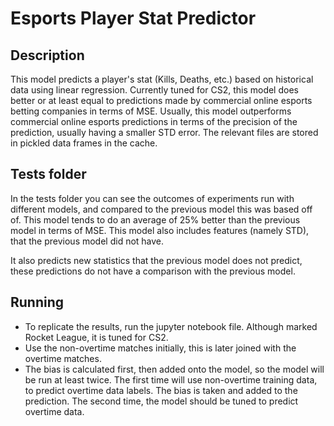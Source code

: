 # Esports Player Stat Predictor
## Description
This model predicts a player's stat (Kills, Deaths, etc.) based on historical data using linear regression. Currently tuned for CS2, this model does better or
at least equal to predictions made by commercial online esports betting companies in terms of MSE. Usually, this model outperforms 
commercial online esports predictions in terms of the precision of the prediction, usually having a smaller STD error. 
The relevant files are stored in pickled data frames in the cache.

## Tests folder
In the tests folder you can see the outcomes of experiments run with different models, and compared to the previous model this was based off of.
This model tends to do an average of 25% better than the previous model in terms of MSE. This model also includes features (namely STD), that the
previous model did not have. 

It also predicts new statistics that the previous model does not predict, these predictions do not have a comparison with the previous model.

## Running
- To replicate the results, run the jupyter notebook file. Although marked Rocket League, it is tuned for CS2. 
- Use the non-overtime matches initially, this is later joined with the overtime matches.
- The bias is calculated first, then added onto the model, so the model will be run at least twice. The first time will use non-overtime training data, to predict overtime data labels. The bias is taken and added to the prediction. The second time, the model should be tuned to predict overtime data.
